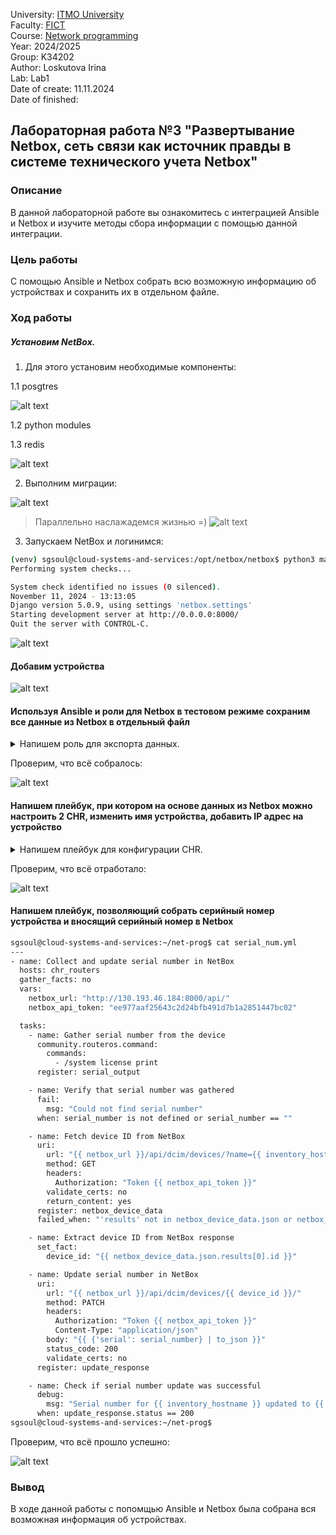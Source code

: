 University: [ITMO University](https://itmo.ru/ru/)  
Faculty: [FICT](https://fict.itmo.ru)  
Course: [Network programming](https://github.com/itmo-ict-faculty/network-programming)  
Year: 2024/2025  
Group: K34202  
Author: Loskutova Irina  
Lab: Lab1  
Date of create: 11.11.2024  
Date of finished: 

## Лабораторная работа №3 "Развертывание Netbox, сеть связи как источник правды в системе технического учета Netbox"

### Описание
В данной лабораторной работе вы ознакомитесь с интеграцией Ansible и Netbox и изучите методы сбора информации с помощью данной интеграции.

### Цель работы
С помощью Ansible и Netbox собрать всю возможную информацию об устройствах и сохранить их в отдельном файле.
### Ход работы

##### Установим NetBox.

1. Для этого установим необходимые компоненты:

1.1 posgtres

![alt text](img/image.png)

1.2 python modules

1.3 redis

![alt text](img/img2.png)

2. Выполним миграции:

![alt text](img/img3.png)

> Параллельно наслажадемся жизнью =)
![alt text](img/DAMN.png)

3. Запускаем NetBox и логинимся:

```bash
(venv) sgsoul@cloud-systems-and-services:/opt/netbox/netbox$ python3 manage.py runserver 0.0.0.0:8000 --insecure
Performing system checks...

System check identified no issues (0 silenced).
November 11, 2024 - 13:13:05
Django version 5.0.9, using settings 'netbox.settings'
Starting development server at http://0.0.0.0:8000/
Quit the server with CONTROL-C.
```

![alt text](img/img4.png)

#### Добавим устройства 

![alt text](img/img5.png)

#### Используя Ansible и роли для Netbox в тестовом режиме сохраним все данные из Netbox в отдельный файл

<details>
<summary>Напишем роль для экспорта данных.</summary>

```bash
sgsoul@cloud-systems-and-services:~/net-prog$ cat inventory/NB_inventory.ini
[netbox]
localhost

[netbox:vars]
ansible_user=admin
ansible_password=000
ansible_become=true
sgsoul@cloud-systems-and-services:~/net-prog$ cat roles/nb_export/tasks/main.yml
---
- name: Export devices from NetBox
  uri:
    url: "{{ netbox_api_url }}dcim/devices/"
    method: GET
    headers:
      Authorization: "Token {{ netbox_token }}"
    return_content: yes
  register: devices_data

- name: Save devices data to file
  copy:
    content: "{{ devices_data.content }}"
    dest: "/tmp/netbox_devices_data.json"

- name: Export IP addresses from NetBox
  uri:
    url: "{{ netbox_api_url }}ipam/ip-addresses/"
    method: GET
    headers:
      Authorization: "Token {{ netbox_token }}"
    return_content: yes
  register: ip_addresses_data

- name: Save IP addresses data to file
  copy:
    content: "{{ ip_addresses_data.content }}"
    dest: "/tmp/netbox_ip_addresses_data.json"

- name: Export interfaces from NetBox
  uri:
    url: "{{ netbox_api_url }}dcim/interfaces/"
    method: GET
    headers:
      Authorization: "Token {{ netbox_token }}"
    return_content: yes
  register: interfaces_data

- name: Save interfaces data to file
  copy:
    content: "{{ interfaces_data.content }}"
    dest: "/tmp/netbox_interfaces_data.json"
sgsoul@cloud-systems-and-services:~/net-prog$ cat NB_data_export.yml
---
- name: Export data from NetBox to files
  hosts: localhost
  gather_facts: no
  roles:
    - nb_export
sgsoul@cloud-systems-and-services:~/net-prog$
```
</details>


Проверим, что всё собралось:

![alt text](img/img6.png)

#### Напишем плейбук, при котором на основе данных из Netbox можно настроить 2 CHR, изменить имя устройства, добавить IP адрес на устройство


<details>
<summary>Напишем плейбук для конфигурации CHR.</summary>

```bash
sgsoul@cloud-systems-and-services:~/net-prog$ cat configure_chrs.yml
---
- name: Configure CHRs based on NetBox data
  hosts: chr_routers
  gather_facts: no
  vars:
    netbox_url: "http://130.193.46.184:8000/api/"
    netbox_api_token: "ee977aaf25643c2d24bfb491d7b1a2851447bc02"

  tasks:
    - name: Fetch device data from NetBox
      uri:
        url: "{{ netbox_url }}/api/dcim/devices/?name={{ ansible_host }}"
        method: GET
        headers:
          Authorization: "Token {{ netbox_api_token }}"
        return_content: yes
      register: netbox_device_data

    - name: Check if device data was found in NetBox
      fail:
        msg: "Device not found in NetBox for {{ ansible_host }}"
      when: netbox_device_data.json.results | length == 0

    - name: Set IP address and interface from NetBox data
      set_fact:
        netbox_ip_address: "{{ netbox_device_data.json.results[0].primary_ip.address }}"
        netbox_interface: "{{ netbox_device_data.json.results[0].primary_ip.interface.name }}"

    - name: Set device hostname on CHR
      community.routeros.command:
        commands:
          - /system identity set name={{ ansible_host }}
      register: hostname_result

    - name: Show hostname change result
      debug:
        var: hostname_result

    - name: Add IP address to CHR
      community.routeros.command:
        commands:
          - /ip address add address={{ netbox_ip_address }} interface={{ netbox_interface }}
      register: ip_address_result

    - name: Show IP address addition result
      debug:
        var: ip_address_result
sgsoul@cloud-systems-and-services:~/net-prog$
```
</details>

Проверим, что всё отработало:

![alt text](img/img7.png)

#### Напишем плейбук, позволяющий собрать серийный номер устройства и вносящий серийный номер в Netbox

```bash
sgsoul@cloud-systems-and-services:~/net-prog$ cat serial_num.yml
---
- name: Collect and update serial number in NetBox
  hosts: chr_routers
  gather_facts: no
  vars:
    netbox_url: "http://130.193.46.184:8000/api/"
    netbox_api_token: "ee977aaf25643c2d24bfb491d7b1a2851447bc02"

  tasks:
    - name: Gather serial number from the device
      community.routeros.command:
        commands:
          - /system license print
      register: serial_output

    - name: Verify that serial number was gathered
      fail:
        msg: "Could not find serial number"
      when: serial_number is not defined or serial_number == ""

    - name: Fetch device ID from NetBox
      uri:
        url: "{{ netbox_url }}/api/dcim/devices/?name={{ inventory_hostname }}"
        method: GET
        headers:
          Authorization: "Token {{ netbox_api_token }}"
        validate_certs: no
        return_content: yes
      register: netbox_device_data
      failed_when: "'results' not in netbox_device_data.json or netbox_device_data.json.results | length == 0"

    - name: Extract device ID from NetBox response
      set_fact:
        device_id: "{{ netbox_device_data.json.results[0].id }}"

    - name: Update serial number in NetBox
      uri:
        url: "{{ netbox_url }}/api/dcim/devices/{{ device_id }}/"
        method: PATCH
        headers:
          Authorization: "Token {{ netbox_api_token }}"
          Content-Type: "application/json"
        body: "{{ {'serial': serial_number} | to_json }}"
        status_code: 200
        validate_certs: no
      register: update_response

    - name: Check if serial number update was successful
      debug:
        msg: "Serial number for {{ inventory_hostname }} updated to {{ serial_number }} in NetBox"
      when: update_response.status == 200
sgsoul@cloud-systems-and-services:~/net-prog$
```
</details>

Проверим, что всё прошло успешно:

![alt text](img/img8.png)


### Вывод
В ходе данной работы с попомщью Ansible и Netbox была собрана вся возможная информация об устройствах. 